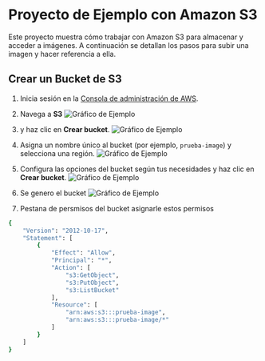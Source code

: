 # Proyecto de Ejemplo con Amazon S3

Este proyecto muestra cómo trabajar con Amazon S3 para almacenar y acceder a imágenes. A continuación se detallan los pasos para subir una imagen y hacer referencia a ella.

## Crear un Bucket de S3

1. Inicia sesión en la [Consola de administración de AWS](https://aws.amazon.com/console/).
2. Navega a **S3**
![Gráfico de Ejemplo](https://prueba-image.s3.us-east-1.amazonaws.com/Screenshot+2024-10-23+003814.png)
3.  y haz clic en **Crear bucket**.
![Gráfico de Ejemplo](https://prueba-image.s3.us-east-1.amazonaws.com/Screenshot+2024-10-23+003839.png)
4. Asigna un nombre único al bucket (por ejemplo, `prueba-image`) y selecciona una región.
![Gráfico de Ejemplo](https://prueba-image.s3.us-east-1.amazonaws.com/Screenshot+2024-10-23+003929.png)
5. Configura las opciones del bucket según tus necesidades y haz clic en **Crear bucket**.
![Gráfico de Ejemplo](https://prueba-image.s3.us-east-1.amazonaws.com/Screenshot+2024-10-23+010145.png)
6. Se genero el bucket 
![Gráfico de Ejemplo](https://prueba-image.s3.us-east-1.amazonaws.com/Screenshot+2024-10-23+010312.png)

7. Pestana de persmisos del bucket asignarle estos permisos

```bash 
{
    "Version": "2012-10-17",
    "Statement": [
        {
            "Effect": "Allow",
            "Principal": "*",
            "Action": [
                "s3:GetObject",
                "s3:PutObject",
                "s3:ListBucket"
            ],
            "Resource": [
                "arn:aws:s3:::prueba-image",
                "arn:aws:s3:::prueba-image/*"
            ]
        }
    ]
}
```
